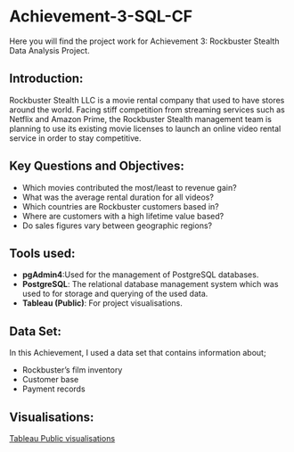 # **Achievement-3-SQL-CF**
Here you will find the project work for Achievement 3: Rockbuster Stealth Data Analysis Project.

## **Introduction:**
Rockbuster Stealth LLC is a movie rental company that used to have stores around the
world. Facing stiff competition from streaming services such as Netflix and Amazon Prime,
the Rockbuster Stealth management team is planning to use its existing movie licenses to
launch an online video rental service in order to stay competitive.

## **Key Questions and Objectives:**
- Which movies contributed the most/least to revenue gain?
- What was the average rental duration for all videos?
- Which countries are Rockbuster customers based in?
- Where are customers with a high lifetime value based?
- Do sales figures vary between geographic regions?

## **Tools used:**
- **pgAdmin4**:Used for the management of PostgreSQL databases.
- **PostgreSQL**: The relational database management system which was used to for storage and querying of the used data.
- **Tableau (Public)**: For project visualisations.

## **Data Set:**
In this Achievement, I used a data set that contains information about; 
- Rockbuster’s film inventory
- Customer base
- Payment records

## **Visualisations:**
[Tableau Public visualisations]([url](https://public.tableau.com/app/profile/jason.roche1622/viz/Task3_101-JasonRoche/RockbusterStealthproject?publish=yes))

